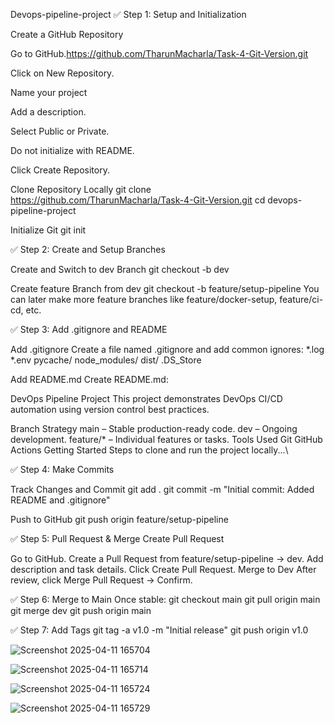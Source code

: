 Devops-pipeline-project
✅ Step 1: Setup and Initialization

Create a GitHub Repository

Go to GitHub.https://github.com/TharunMacharla/Task-4-Git-Version.git

Click on New Repository.

Name your project 

Add a description.

Select Public or Private.

Do not initialize with README.

Click Create Repository.

Clone Repository Locally git clone https://github.com/TharunMacharla/Task-4-Git-Version.git cd devops-pipeline-project

Initialize Git git init

✅ Step 2: Create and Setup Branches

Create and Switch to dev Branch git checkout -b dev

Create feature Branch from dev git checkout -b feature/setup-pipeline You can later make more feature branches like feature/docker-setup, feature/ci-cd, etc.

✅ Step 3: Add .gitignore and README

Add .gitignore Create a file named .gitignore and add common ignores: *.log *.env pycache/ node_modules/ dist/ .DS_Store

Add README.md Create README.md:

DevOps Pipeline Project
This project demonstrates DevOps CI/CD automation using version control best practices.

Branch Strategy
main – Stable production-ready code.
dev – Ongoing development.
feature/* – Individual features or tasks.
Tools Used
Git
GitHub Actions
Getting Started
Steps to clone and run the project locally...\

✅ Step 4: Make Commits

Track Changes and Commit git add . git commit -m "Initial commit: Added README and .gitignore"

Push to GitHub git push origin feature/setup-pipeline

✅ Step 5: Pull Request & Merge Create Pull Request

Go to GitHub.
Create a Pull Request from feature/setup-pipeline → dev.
Add description and task details.
Click Create Pull Request.
Merge to Dev After review, click Merge Pull Request → Confirm.

✅ Step 6: Merge to Main Once stable: git checkout main git pull origin main git merge dev git push origin main

✅ Step 7: Add Tags git tag -a v1.0 -m "Initial release" git push origin v1.0

![Screenshot 2025-04-11 165704](https://github.com/user-attachments/assets/34f92a87-9359-4cfd-9c87-0d289a22dc2a)

![Screenshot 2025-04-11 165714](https://github.com/user-attachments/assets/28e65f40-c907-41c6-af6b-842edf17d81c)

![Screenshot 2025-04-11 165724](https://github.com/user-attachments/assets/d451eede-6cae-4fdd-965f-bb2a41fef937)

![Screenshot 2025-04-11 165729](https://github.com/user-attachments/assets/e002efe8-f39c-4314-858e-303f59b4e3ce)


